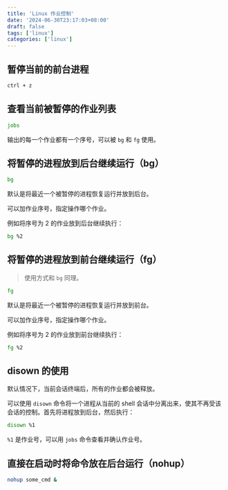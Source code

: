 ```yaml
---
title: 'Linux 作业控制'
date: '2024-06-30T23:17:03+08:00'
draft: false
tags: ['linux']
categories: ['linux']
---
```



## 暂停当前的前台进程

```bash
ctrl + z
```

## 查看当前被暂停的作业列表

```bash
jobs
```

输出的每一个作业都有一个序号，可以被 `bg` 和 `fg` 使用。

## 将暂停的进程放到后台继续运行（bg）

```bash
bg
```

默认是将最近一个被暂停的进程恢复运行并放到后台。

可以加作业序号，指定操作哪个作业。

例如将序号为 2 的作业放到后台继续执行：

```bash
bg %2
```

## 将暂停的进程放到前台继续运行（fg）

> 使用方式和 `bg` 同理。

```bash
fg
```

默认是将最近一个被暂停的进程恢复运行并放到前台。

可以加作业序号，指定操作哪个作业。

例如将序号为 2 的作业放到前台继续执行：

```bash
fg %2
```

## disown 的使用

默认情况下，当前会话终端后，所有的作业都会被释放。

可以使用 `disown` 命令将一个进程从当前的 shell 会话中分离出来，使其不再受该会话的控制。首先将进程放到后台，然后执行：

```sh
disown %1
```

`%1` 是作业号，可以用 `jobs` 命令查看并确认作业号。

## 直接在启动时将命令放在后台运行（nohup）

```bash
nohup some_cmd &
```
